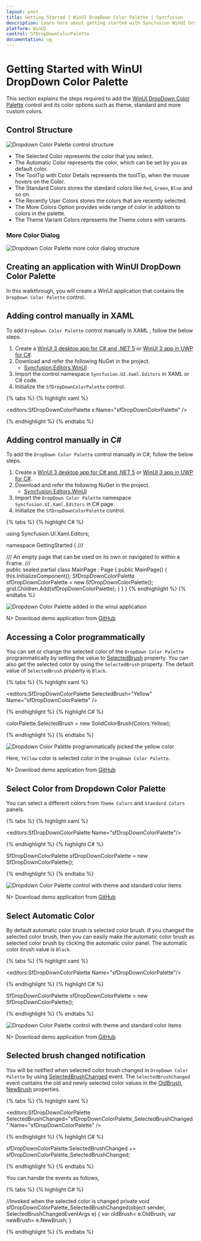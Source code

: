 ```yaml
---
layout: post
title: Getting Started | WinUI DropDown Color Palette | Syncfusion
description: Learn here about getting started with Syncfusion WinUI DropDown Color Palette (SfColorPalette) control, its elements, and more.
platform: WinUI
control: SfDropDownColorPalette
documentation: ug
---
```


# Getting Started with WinUI DropDown Color Palette

This section explains the steps required to add the [WinUI DropDown Color Palette](https://www.syncfusion.com/winui-controls/dropdown-color-palette) control and its color options such as theme, standard and more custom colors.

## Control Structure

![Dropdown Color Palette control structure](Getting-Started_images/Control_Structure_GS.png)

* The Selected Color represents the color that you select.
* The Automatic Color represents the color, which can be set by you as default color.
* The ToolTip with Color Details represents the toolTip, when the mouse hovers on the Color.
* The Standard Colors stores the standard colors like `Red`, `Green`, `Blue` and so on.
* The Recently User Colors stores the colors that are recently selected.
* The More Colors Option provides wide range of color in addition to colors in the palette.
* The Theme Variant Colors represents the Theme colors with variants.

### More Color Dialog

![Dropdown Color Palette more color dialog structure](Getting-Started_images/MoreColorControl_Structure_GS.jpg)

## Creating an application with WinUI DropDown Color Palette

In this walkthrough, you will create a WinUI application that contains the `DropDown Color Palette` control.

## Adding control manually in XAML

To add `DropDown Color Palette` control manually in XAML , follow the below steps.

1. Create a [WinUI 3 desktop app for C# and .NET 5](https://docs.microsoft.com/en-us/windows/apps/winui/winui3/get-started-winui3-for-desktop) or [WinUI 3 app in UWP for C#](https://docs.microsoft.com/en-us/windows/apps/winui/winui3/get-started-winui3-for-uwp).
2. Download and refer the following NuGet in the project.
    * [Syncfusion.Editors.WinUI](https://www.nuget.org/packages/Syncfusion.Editors.WinUI)
3. Import the control namespace `Syncfusion.UI.Xaml.Editors` in XAML or C# code.
4. Initialize the `SfDropDownColorPalette` control.

{% tabs %}
{% highlight xaml %}

<Page
    x:Class="GettingStarted.MainPage"
    xmlns="http://schemas.microsoft.com/winfx/2006/xaml/presentation"
    xmlns:x="http://schemas.microsoft.com/winfx/2006/xaml"
    xmlns:local="using:GettingStarted"
    xmlns:d="http://schemas.microsoft.com/expression/blend/2008"
    xmlns:mc="http://schemas.openxmlformats.org/markup-compatibility/2006"
    xmlns:editors="using:Syncfusion.UI.Xaml.Editors"
    mc:Ignorable="d"
    Background="{ThemeResource ApplicationPageBackgroundThemeBrush}">
    <Grid x:Name="grid">
    <editors:SfDropDownColorPalette x:Name="sfDropDownColorPalette" />
    </Grid>
</Page>

{% endhighlight %}
{% endtabs %}

## Adding control manually in C#

To add the `DropDown Color Palette` control manually in C#, follow the below steps.

1. Create a [WinUI 3 desktop app for C# and .NET 5](https://docs.microsoft.com/en-us/windows/apps/winui/winui3/get-started-winui3-for-desktop) or [WinUI 3 app in UWP for C#](https://docs.microsoft.com/en-us/windows/apps/winui/winui3/get-started-winui3-for-uwp).
2. Download and refer the following NuGet in the project.
    * [Syncfusion.Editors.WinUI](https://www.nuget.org/packages/Syncfusion.Editors.WinUI)
3. Import the `DropDown Color Palette` namespace `Syncfusion.UI.Xaml.Editors` in C# page.
4. Initialize the `SfDropDownColorPalette` control.

{% tabs %}
{% highlight C# %}

using Syncfusion.UI.Xaml.Editors;

namespace GettingStarted
{
    /// <summary>
    /// An empty page that can be used on its own or navigated to within a Frame.
    /// </summary>
    public sealed partial class MainPage : Page
    {
        public MainPage()
        {
            this.InitializeComponent();
            SfDropDownColorPalette sfDropDownColorPalette = new SfDropDownColorPalette();
            grid.Children.Add(sfDropDownColorPalette);
        }
    }
}
{% endhighlight %}
{% endtabs %}

![Dropdown Color Palette added in the winui application](Getting-Started_images/controladded.png)

N> Download demo application from [GitHub](https://github.com/SyncfusionExamples/syncfusion-winui-colorpalette-examples/blob/master/Samples/DropDown_ColorPalette)

## Accessing a Color programmatically

You can set or change the selected color of the `DropDown Color Palette` programmatically by setting the value to [SelectedBrush](https://help.syncfusion.com/cr/winUI/Syncfusion.UI.Xaml.Editors.SfDropDownColorPalette.html#Syncfusion_UI_Xaml_Editors_SfDropDownColorPalette_SelectedBrush) property. You can also get the selected color by using the `SelectedBrush` property. The default value of `SelectedBrush` property is `Black`.

{% tabs %}
{% highlight xaml %}

<editors:SfDropDownColorPalette SelectedBrush="Yellow"
                                Name="sfDropDownColorPalette" />

{% endhighlight %}
{% highlight C# %}

colorPalette.SelectedBrush = new SolidColorBrush(Colors.Yellow);

{% endhighlight %}
{% endtabs %}

![Dropdown Color Palette programmatically picked the yellow color](Getting-Started_images/Colorprogrammatically.png)

Here, `Yellow` color is selected color in the `DropDown Color Palette`.

N> Download demo application from [GitHub](https://github.com/SyncfusionExamples/syncfusion-winui-colorpalette-examples/blob/master/Samples/DropDown_ColorPalette)

## Select Color from Dropdown Color Palette

You can select a different colors from `Theme Colors` and `Standard Colors` panels.

{% tabs %}
{% highlight xaml %}

<editors:SfDropDownColorPalette Name="sfDropDownColorPalette"/>

{% endhighlight %}
{% highlight C# %}

SfDropDownColorPalette sfDropDownColorPalette =  new SfDropDownColorPalette();

{% endhighlight %}
{% endtabs %}

![Dropdown Color Palette control with theme and standard color items](Getting-Started_images/ThemeColorPanel.png)

N> Download demo application from [GitHub](https://github.com/SyncfusionExamples/syncfusion-winui-colorpalette-examples/blob/master/Samples/DropDown_ColorPalette)

## Select Automatic Color

By default automatic color brush is selected color brush. If you changed the selected color brush, then you can easily make the automatic color brush as selected color brush by clicking the automatic color panel. The automatic color brush value is `Black`.

{% tabs %}
{% highlight xaml %}

<editors:SfDropDownColorPalette Name="sfDropDownColorPalette"/>

{% endhighlight %}
{% highlight C# %}

SfDropDownColorPalette sfDropDownColorPalette =  new SfDropDownColorPalette();

{% endhighlight %}
{% endtabs %}

![Dropdown Color Palette control with theme and standard color items](Getting-Started_images/automatic_color.png)

N> Download demo application from [GitHub](https://github.com/SyncfusionExamples/syncfusion-winui-colorpalette-examples/blob/master/Samples/DropDown_ColorPalette)

## Selected brush changed notification

You will be notified when selected color brush changed in `DropDown Color Palette` by using [SelectedBrushChanged](https://help.syncfusion.com/cr/winUI/Syncfusion.UI.Xaml.Editors.SfDropDownColorPalette.html#Syncfusion_UI_Xaml_Editors_SfDropDownColorPalette_SelectedBrushChanged) event. The `SelectedBrushChanged` event contains the old and newly selected color values in the [OldBrush](https://help.syncfusion.com/cr/winUI/Syncfusion.UI.Xaml.Editors.SelectedBrushChangedEventArgs.html#Syncfusion_UI_Xaml_Editors_SelectedBrushChangedEventArgs_OldBrush), [NewBrush](https://help.syncfusion.com/cr/winUI/Syncfusion.UI.Xaml.Editors.SelectedBrushChangedEventArgs.html#Syncfusion_UI_Xaml_Editors_SelectedBrushChangedEventArgs_NewBrush) properties.

{% tabs %}
{% highlight xaml %}

<editors:SfDropDownColorPalette SelectedBrushChanged="sfDropDownColorPalette_SelectedBrushChanged"
                                Name="sfDropDownColorPalette" />

{% endhighlight %}
{% highlight C# %}

sfDropDownColorPalette.SelectedBrushChanged += sfDropDownColorPalette_SelectedBrushChanged;

{% endhighlight %}
{% endtabs %}

You can handle the events as follows,

{% tabs %}
{% highlight C# %}

//Invoked when the selected color is changed
private void sfDropDownColorPalette_SelectedBrushChanged(object sender, SelectedBrushChangedEventArgs e) {
    var oldBrush= e.OldBrush;
    var newBrush= e.NewBrush;
}

{% endhighlight %}
{% endtabs %}
